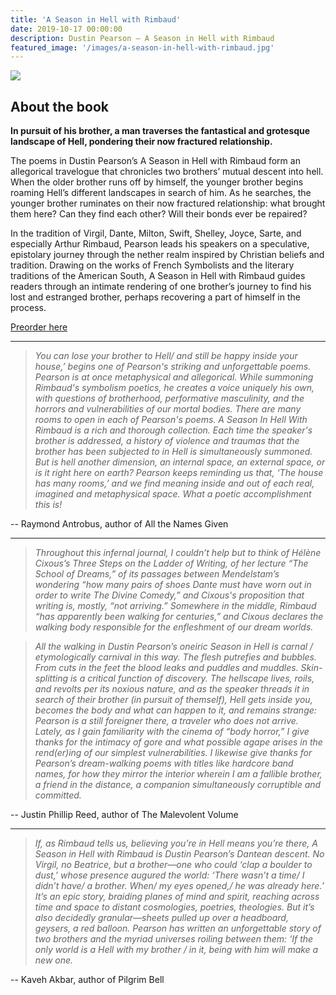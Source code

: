 ```yaml
---
title: 'A Season in Hell with Rimbaud'
date: 2019-10-17 00:00:00
description: Dustin Pearson — A Season in Hell with Rimbaud
featured_image: '/images/a-season-in-hell-with-rimbaud.jpg'
---
```


![]({{site.baseurl}}/images/a-season-in-hell-with-rimbaud-small.jpg)

## About the book

**In pursuit of his brother, a man traverses the fantastical and grotesque landscape of Hell, pondering their now fractured relationship.**

The poems in Dustin Pearson’s A Season in Hell with Rimbaud form an allegorical travelogue that chronicles two brothers’ mutual descent into hell. When the older brother runs off by himself, the younger brother begins roaming Hell’s different landscapes in search of him. As he searches, the younger brother ruminates on their now fractured relationship: what brought them here? Can they find each other? Will their bonds ever be repaired?

In the tradition of Virgil, Dante, Milton, Swift, Shelley, Joyce, Sarte, and especially Arthur Rimbaud, Pearson leads his speakers on a speculative, epistolary journey through the nether realm inspired by Christian beliefs and tradition. Drawing on the works of French Symbolists and the literary traditions of the American South, A Season in Hell with Rimbaud guides readers through an intimate rendering of one brother’s journey to find his lost and estranged brother, perhaps recovering a part of himself in the process.

<a href="https://www.boaeditions.org/collections/poetry/products/a-season-in-hell-with-rimbaud" class="button button--large">Preorder here</a>

____________________________________________________________________________

> *You can lose your brother to Hell/ and still be happy inside your house,’ begins one of Pearson's striking and unforgettable poems. Pearson is at once metaphysical and allegorical. While summoning Rimbaud's symbolism poetics, he creates a voice uniquely his own, with questions of brotherhood, performative masculinity, and the horrors and vulnerabilities of our mortal bodies. There are many rooms to open in each of Pearson's poems. A Season In Hell With Rimbaud is a rich and thorough collection. Each time the speaker's brother is addressed, a history of violence and traumas that the brother has been subjected to in Hell is simultaneously summoned. But is hell another dimension, an internal space, an external space, or is it right here on earth? Pearson keeps reminding us that, ‘The house has many rooms,’ and we find meaning inside and out of each real, imagined and metaphysical space. What a poetic accomplishment this is!*

-- Raymond Antrobus, author of All the Names Given

---

> *Throughout this infernal journal, I couldn’t help but to think of Hélène Cixous’s Three Steps on the Ladder of Writing, of her lecture “The School of Dreams,” of its passages between Mendelstam’s wondering “how many pairs of shoes Dante must have worn out in order to write The Divine Comedy,” and Cixous's proposition that writing is, mostly, “not arriving.” Somewhere in the middle, Rimbaud “has apparently been walking for centuries,” and Cixous declares the walking body responsible for the enfleshment of our dream worlds.*

> *All the walking in Dustin Pearson’s oneiric Season in Hell is carnal / etymologically carnival in this way. The flesh putrefies and bubbles. From cuts in the feet the blood leaks and puddles and muddles. Skin-splitting is a critical function of discovery. The hellscape lives, roils, and revolts per its noxious nature, and as the speaker threads it in search of their brother (in pursuit of themself), Hell gets inside you, becomes the body and what can happen to it, and remains strange: Pearson is a still foreigner there, a traveler who does not arrive. Lately, as I gain familiarity with the cinema of “body horror,” I give thanks for the intimacy of gore and what possible agape arises in the rend(er)ing of our simplest vulnerabilities. I likewise give thanks for Pearson’s dream-walking poems with titles like hardcore band names, for how they mirror the interior wherein I am a fallible brother, a friend in the distance, a companion simultaneously corruptible and committed.*

-- Justin Phillip Reed, author of The Malevolent Volume

---

> *If, as Rimbaud tells us, believing you’re in Hell means you’re there, A Season in Hell with Rimbaud is Dustin Pearson’s Dantean descent. No Virgil, no Beatrice, but a brother—one who could ‘clap a boulder to dust,’ whose presence augured the world: ‘There wasn’t a time/ I didn’t have/ a brother. When/ my eyes opened,/ he was already here.’ It’s an epic story, braiding planes of mind and spirit, reaching across time and space to distant cosmologies, poetries, theologies. But it’s also decidedly granular—sheets pulled up over a headboard, geysers, a red balloon. Pearson has written an unforgettable story of two brothers and the myriad universes roiling between them: ‘If the only world is a Hell with my brother / in it, being with him will make a new one.*    

-- Kaveh Akbar, author of Pilgrim Bell
